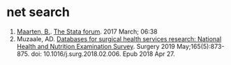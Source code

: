 # net search

1. [Maarten, B.](https://www.statalist.org/forums/member/7-maarten-buis). [The Stata forum](https://www.statalist.org/forums/forum/general-stata-discussion/general/1380433-creating-a-counter-with-alphabets). 2017 March; 06:38  
2. Muzaale, AD. [Databases for surgical health services research: National Health and Nutrition Examination Survey](nhanes.muzaale.pdf). Surgery 2019 May;165(5):873-875.  doi: 10.1016/j.surg.2018.02.006. Epub 2018 Apr 27.
